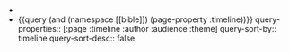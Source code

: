 -
- {{query (and (namespace [[bible]]) (page-property :timeline))}}
  query-properties:: [:page :timeline :author :audience :theme]
  query-sort-by:: timeline
  query-sort-desc:: false